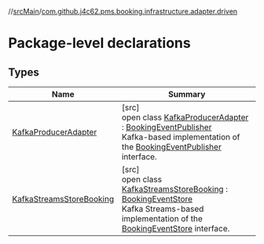 //[srcMain](../../index.md)/[com.github.j4c62.pms.booking.infrastructure.adapter.driven](index.md)

# Package-level declarations

## Types

| Name                                                              | Summary                                                                                                                                                                                                                                                                                                                                           |
|-------------------------------------------------------------------|---------------------------------------------------------------------------------------------------------------------------------------------------------------------------------------------------------------------------------------------------------------------------------------------------------------------------------------------------|
| [KafkaProducerAdapter](-kafka-producer-adapter/index.md)          | [src]<br>open class [KafkaProducerAdapter](-kafka-producer-adapter/index.md) : [BookingEventPublisher](../com.github.j4c62.pms.booking.domain.driven/-booking-event-publisher/index.md)<br>Kafka-based implementation of the [BookingEventPublisher](../com.github.j4c62.pms.booking.domain.driven/-booking-event-publisher/index.md) interface.  |
| [KafkaStreamsStoreBooking](-kafka-streams-store-booking/index.md) | [src]<br>open class [KafkaStreamsStoreBooking](-kafka-streams-store-booking/index.md) : [BookingEventStore](../com.github.j4c62.pms.booking.domain.driven/-booking-event-store/index.md)<br>Kafka Streams-based implementation of the [BookingEventStore](../com.github.j4c62.pms.booking.domain.driven/-booking-event-store/index.md) interface. |